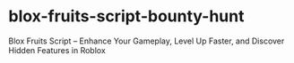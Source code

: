 # blox-fruits-script-bounty-hunt
Blox Fruits Script – Enhance Your Gameplay, Level Up Faster, and Discover Hidden Features in Roblox
